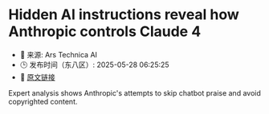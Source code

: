 # Hidden AI instructions reveal how Anthropic controls Claude 4
- 📅 来源: Ars Technica AI
- 🕒 发布时间（东八区）: 2025-05-28 06:25:25
- 🔗 [原文链接](https://arstechnica.com/ai/2025/05/hidden-ai-instructions-reveal-how-anthropic-controls-claude-4/)

Expert analysis shows Anthropic's attempts to skip chatbot praise and avoid copyrighted content.